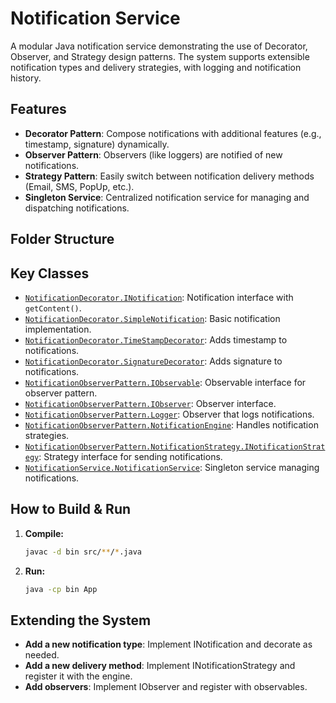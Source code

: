 # Notification Service

A modular Java notification service demonstrating the use of Decorator, Observer, and Strategy design patterns. The system supports extensible notification types and delivery strategies, with logging and notification history.

## Features

- **Decorator Pattern**: Compose notifications with additional features (e.g., timestamp, signature) dynamically.
- **Observer Pattern**: Observers (like loggers) are notified of new notifications.
- **Strategy Pattern**: Easily switch between notification delivery methods (Email, SMS, PopUp, etc.).
- **Singleton Service**: Centralized notification service for managing and dispatching notifications.

## Folder Structure

## Key Classes

- [`NotificationDecorator.INotification`](src/NotificationDecorator/INotification.java): Notification interface with `getContent()`.
- [`NotificationDecorator.SimpleNotification`](src/NotificationDecorator/SimpleNotification.java): Basic notification implementation.
- [`NotificationDecorator.TimeStampDecorator`](src/NotificationDecorator/TimeStampDecorator.java): Adds timestamp to notifications.
- [`NotificationDecorator.SignatureDecorator`](src/NotificationDecorator/SignatureDecorator.java): Adds signature to notifications.
- [`NotificationObserverPattern.IObservable`](src/NotificationObserverPattern/IObservable.java): Observable interface for observer pattern.
- [`NotificationObserverPattern.IObserver`](src/NotificationObserverPattern/IObserver.java): Observer interface.
- [`NotificationObserverPattern.Logger`](src/NotificationObserverPattern/Logger.java): Observer that logs notifications.
- [`NotificationObserverPattern.NotificationEngine`](src/NotificationObserverPattern/NotificationEngine.java): Handles notification strategies.
- [`NotificationObserverPattern.NotificationStrategy.INotificationStrategy`](src/NotificationObserverPattern/NotificationStrategy/INotificationStrategy.java): Strategy interface for sending notifications.
- [`NotificationService.NotificationService`](src/NotificationService/NotificationService.java): Singleton service managing notifications.

## How to Build & Run

1. **Compile:**
   ```sh
   javac -d bin src/**/*.java

2. **Run:**
   ```sh
   java -cp bin App


## Extending the System
- **Add a new notification type**: Implement INotification and decorate as needed.
- **Add a new delivery method**: Implement INotificationStrategy and register it with the engine.
- **Add observers**: Implement IObserver and register with observables.
